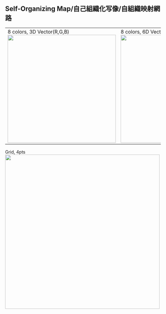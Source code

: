 <h2>Self-Organizing Map/自己組織化写像/自組織映射網路</h2>


<table>
<tr>
<td>
8 colors, 3D Vector(R,G,B)
<img src="https://raw.github.com/kennycason/selforganizingmap/master/save/images/som_rgb_3d_colors_8.png" width="350px"/>
</td>
<td>
8 colors, 6D Vector(Rh,Rl,Gh,Gl,Bh,Bl)
<img src="https://raw.github.com/kennycason/selforganizingmap/master/save/images/som_rgb_6d_colors_8.png" width="350px"/>
</td>
</tr>
</table>

Grid, 4pts<br/>
<img src="https://raw.github.com/kennycason/selforganizingmap/master/save/images/som_4d_grid.png" width="500px"/>



